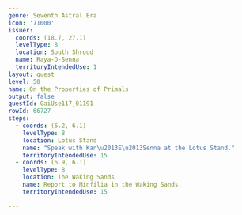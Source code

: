 ```yaml
---
genre: Seventh Astral Era
icon: '71000'
issuer:
  coords: (18.7, 27.1)
  levelType: 8
  location: South Shroud
  name: Raya-O-Senna
  territoryIntendedUse: 1
layout: quest
level: 50
name: On the Properties of Primals
output: false
questId: GaiUse117_01191
rowId: 66727
steps:
  - coords: (6.2, 6.1)
    levelType: 8
    location: Lotus Stand
    name: "Speak with Kan\u2013E\u2013Senna at the Lotus Stand."
    territoryIntendedUse: 15
  - coords: (6.9, 6.1)
    levelType: 8
    location: The Waking Sands
    name: Report to Minfilia in the Waking Sands.
    territoryIntendedUse: 15

---
```

